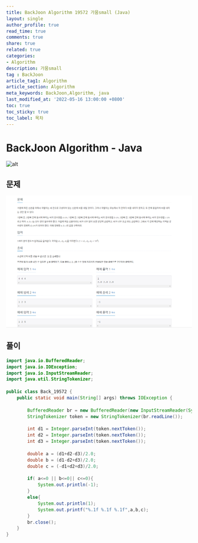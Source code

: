 ```yaml
---
title: BackJoon Algorithm 19572 가뭄small (Java)
layout: single
author_profile: true
read_time: true
comments: true
share: true
related: true
categories:
- Algorithm
description: 가뭄small
tag : BackJoon
article_tag1: Algorithm
article_section: Algorithm
meta_keywords: BackJoon,Algorithm, java
last_modified_at: '2022-05-16 13:00:00 +0800'
toc: true
toc_sticky: true
toc_label: 목차
---
```


BackJoon Algorithm - Java
====================

![alt](https://d2gd6pc034wcta.cloudfront.net/images/logo@2x.png)

## 문제

![alt](/assets/images/post/Algorithm/19572.png)

## 풀이

```java
import java.io.BufferedReader;
import java.io.IOException;
import java.io.InputStreamReader;
import java.util.StringTokenizer;

public class Back_19572 {
    public static void main(String[] args) throws IOException {

        BufferedReader br = new BufferedReader(new InputStreamReader(System.in));
        StringTokenizer token = new StringTokenizer(br.readLine());

        int d1 = Integer.parseInt(token.nextToken());
        int d2 = Integer.parseInt(token.nextToken());
        int d3 = Integer.parseInt(token.nextToken());

        double a = (d1+d2-d3)/2.0;
        double b = (d1-d2+d3)/2.0;
        double c = (-d1+d2+d3)/2.0;

        if( a<=0 || b<=0|| c<=0){
            System.out.println(-1);
        }
        else{
            System.out.println(1);
            System.out.printf("%.1f %.1f %.1f",a,b,c);
        }
        br.close();
    }
}


```


